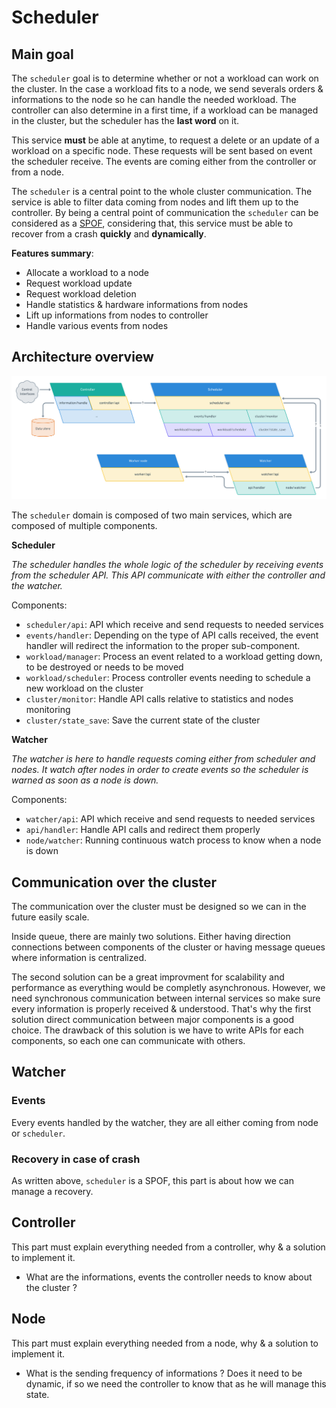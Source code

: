 # Scheduler

## Main goal

The `scheduler` goal is to determine whether or not a workload can work on the cluster.
In the case a workload fits to a node, we send severals orders & informations to the node so
he can handle the needed workload. The controller can also determine in a first time, if a workload can be managed in the cluster, but
the scheduler has the **last word** on it. 

This service **must** be able at anytime, to request a delete or an update of a workload on a specific
node. These requests will be sent based on event the scheduler receive. The events are coming either from the controller or from a node.

The `scheduler` is a central point to the whole cluster communication. The service is able to filter
data coming from nodes and lift them up to the controller. By being a central point of communication
the `scheduler` can be considered as a [SPOF](https://en.wikipedia.org/wiki/Single_point_of_failure), 
considering that, this service must be able to recover from a crash **quickly** and **dynamically**.

**Features summary**:

* Allocate a workload to a node
* Request workload update 
* Request workload deletion
* Handle statistics & hardware informations from nodes
* Lift up informations from nodes to controller 
* Handle various events from nodes 

## Architecture overview

![Architecture overview](./assets/arch_overview.png)


The `scheduler` domain is composed of two main services, which are composed of multiple components.

**Scheduler**

*The scheduler handles the whole logic of the scheduler by receiving events from the scheduler API. This API communicate
with either the controller and the watcher.*

Components:

* `scheduler/api`: API which receive and send requests to needed services
* `events/handler`: Depending on the type of API calls received, the event handler will redirect
the information to the proper sub-component.
* `workload/manager`: Process an event related to a workload getting down, to be destroyed or needs to be moved
* `workload/scheduler`: Process controller events needing to schedule a new workload on the cluster
* `cluster/monitor`: Handle API calls relative to statistics and nodes monitoring
* `cluster/state_save`: Save the current state of the cluster 

**Watcher**

*The watcher is here to handle requests coming either from scheduler and nodes. It watch after nodes
in order to create events so the scheduler is warned as soon as a node is down.*

Components:

* `watcher/api`: API which receive and send requests to needed services
* `api/handler`: Handle API calls and redirect them properly
* `node/watcher`: Running continuous watch process to know when a node is down

## Communication over the cluster 

The communication over the cluster must be designed so we can in the future easily scale. 

Inside queue, there are mainly two solutions. Either having direction connections between components of the cluster or having
message queues where information is centralized.

The second solution can be a great improvment for scalability and performance as everything would be completly asynchronous. 
However, we need synchronous communication between internal services so make sure every information is properly received & understood.
That's why the first solution direct communication between major components is a good choice. The drawback of this solution is we have 
to write APIs for each components, so each one can communicate with others. 

## Watcher 

### Events 

Every events handled by the watcher, they are all either coming from node or `scheduler`.

### Recovery in case of crash

As written above, `scheduler` is a SPOF, this part is about how we can manage a recovery. 

## Controller

This part must explain everything needed from a controller, why & a solution to implement it.

* What are the informations, events the controller needs to know about the cluster ?

## Node 

This part must explain everything needed from a node, why & a solution to implement it.

* What is the sending frequency of informations ? Does it need to be dynamic, if so we need the controller to know that 
as he will manage this state. 